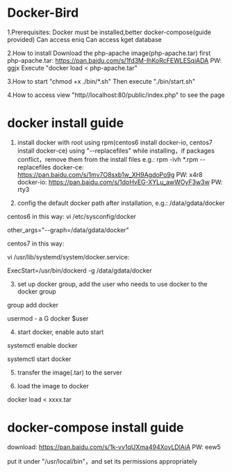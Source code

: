 # Docker-Bird
1.Prerequisites:
Docker must be installed,better docker-compose(guide provided)
Can access eniq
Can access kget database

2.How to install 
Download the php-apache image(php-apache.tar) first
php-apache.tar: https://pan.baidu.com/s/1fd3M-IhKoRcFEWLESqiADA PW: ggjx
Execute "docker load < php-apache.tar"

3.How to start
"chmod +x ./bin/*.sh"
Then execute "./bin/start.sh"

4.How to access
view "http//localhost:80/public/index.php" to see the page


# docker install guide
1. install docker with root using rpm(centos6 install docker-io, centos7 install docker-ce)
using "--replacefiles" while installing，if packages conflict，remove them from the install files
e.g.: rpm -ivh *.rpm --replacefiles
docker-ce: https://pan.baidu.com/s/1mv7O8sxb1w_XH9AgdoPo9g PW: x4r8
docker-io: https://pan.baidu.com/s/1doHvEG-XYLu_awWOyF3w3w PW: rty3

2. config the default docker path after installation, e.g.: /data/gdata/docker

centos6 in this way:
vi /etc/sysconfig/docker

other_args="--graph=/data/gdata/docker"

centos7 in this way:

vi /usr/lib/systemd/system/docker.service:

ExecStart=/usr/bin/dockerd -g /data/gdata/docker

3. set up docker group, add the user who needs to use docker to the docker group

group add docker

usermod - a G docker $user

4. start docker, enable auto start

systemctl enable docker

systemctl start docker

5. transfer the image(.tar) to the server

6. load the image to docker

docker load < xxxx.tar


# docker-compose install guide
download: https://pan.baidu.com/s/1k-vv1qUXma494XovLDlAiA PW: eew5

put it under "/usr/local/bin"，and set its permissions appropriately

